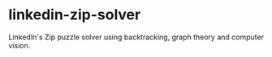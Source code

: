 # linkedin-zip-solver
LinkedIn's Zip puzzle solver using backtracking, graph theory and computer vision.
